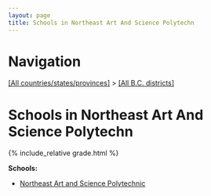 ```yaml
---
layout: page
title: Schools in Northeast Art And Science Polytechn
---
```

# Navigation

[[All countries/states/provinces]](../..) > [[All B.C. districts]](..)

# Schools in Northeast Art And Science Polytechn

{% include_relative grade.html %}

**Schools:**

- [Northeast Art and Science Polytechnic](Northeast_Art_and_Science_Polytechnic.md)
